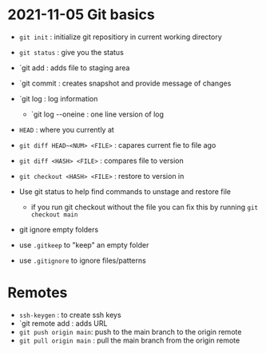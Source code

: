 # 2021-11-05 Git basics

- `git init` : initialize git repositiory in current working directory
- `git status` : give you the status
- `git add : adds file to staging area
- `git commit : creates snapshot and provide message of changes

- `git log : log information
	- `git log --oneine : one line version of log

- `HEAD` : where you currently at
- `git diff HEAD~<NUM> <FILE>` : capares current fie to file <NUM> ago
- `git diff <HASH> <FILE>` : compares file to <HASH> version

- `git checkout <HASH> <FILE>` : restore <FILE> to version in <HASH>
- Use git status to help find commands to unstage and restore file
   - if you run git checkout without the file you can fix this by running `git checkout main`
- git ignore empty folders
- use `.gitkeep` to "keep" an empty folder
- use `.gitignore` to ignore files/patterns

# Remotes 

- `ssh-keygen` : to create ssh keys
- `git remote add <URL> : adds URL
- `git push origin main`: push to the main branch to the origin remote
- `git pull origin main` : pull the main branch from the origin remote
	
